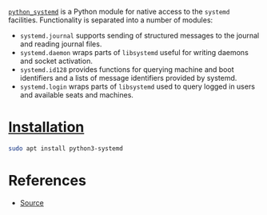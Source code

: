 [`python_systemd`](https://github.com/systemd/python_systemd) is a Python module for native access to the `systemd` facilities. Functionality is separated into a number of modules:

- `systemd.journal` supports sending of structured messages to the journal and reading journal files.
- `systemd.daemon` wraps parts of `libsystemd` useful for writing daemons and socket activation.
- `systemd.id128` provides functions for querying machine and boot identifiers and a lists of message identifiers provided by systemd.
- `systemd.login` wraps parts of `libsystemd` used to query logged in users and available seats and machines.

# [Installation](https://github.com/systemd/python_systemd?tab=readme-ov-file#installation)

```bash
sudo apt install python3-systemd
```

# References
- [Source](https://github.com/systemd/python_systemd)
